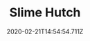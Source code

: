 ---
templateKey: blog-post
title: Slime Hutch
type: building
description: Stone (500) Refined Quartz (10) Iridium Bar (1), Raise up to 20 slimes. Fill water troughs and slimes will create slime balls.
featuredpost: false
date: 2020-02-21T14:54:54.711Z
featuredimage: /img/Slime_Hutch.png
cost: 10000
footprint: 11x6
source: robin
tags:
  - Stone
  - Refined Quartz
  - Iridium Bar
  - Slimes
---